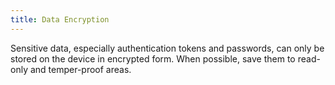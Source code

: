 ```yaml
---
title: Data Encryption
---
```

Sensitive data, especially authentication tokens and passwords, can only be stored on the device in encrypted form. When possible, save them to read-only and temper-proof areas.
